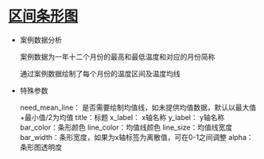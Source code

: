 # [区间条形图](/basic/interval-bar-chart)

- 案例数据分析

  案例数据为一年十二个月份的最高和最低温度和对应的月份简称

  通过案例数据绘制了每个月份的温度区间及温度均线

- 特殊参数

  need_mean_line： 是否需要绘制均值线，如未提供均值数据，默认以最大值+最小值/2为均值
  title：标题
  x_label： x轴名称
  y_label： y轴名称
  bar_color：条形颜色
  line_color：均值线颜色
  line_size：均值线宽度
  bar_width：条形宽度，如果为x轴标签为离散值，可在0-1之间调整
  alpha：条形图透明度
  
  

